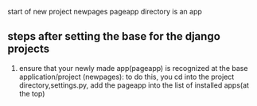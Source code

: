 start of new project newpages
pageapp directory is an app
## steps after setting the base for the django projects
1. ensure that your newly made app(pageapp) is recognized at the base application/project (newpages):
    to do this, you cd into the project directory,settings.py, add the pageapp into the list of installed apps(at the top)
